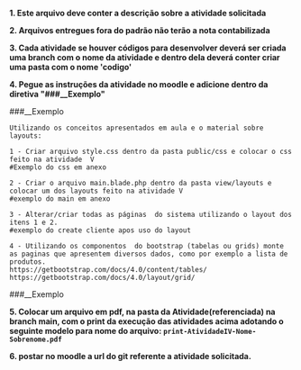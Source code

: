 **1. Este arquivo deve conter a descrição sobre a atividade solicitada**

**2. Arquivos entregues fora do padrão não terão a nota contabilizada**

**3. Cada atividade se houver códigos para desenvolver deverá ser
criada uma branch com o nome da atividade e dentro dela deverá conter criar uma pasta com o nome 'codigo'**

**4. Pegue as instruções da atividade no moodle e adicione dentro da diretiva "###__Exemplo"**

###__Exemplo

    Utilizando os conceitos apresentados em aula e o material sobre layouts:

    1 - Criar arquivo style.css dentro da pasta public/css e colocar o css feito na atividade  V
    #Exemplo do css em anexo

    2 - Criar o arquivo main.blade.php dentro da pasta view/layouts e colocar um dos layouts feito na atividade V
    #exemplo do main em anexo

    3 - Alterar/criar todas as páginas  do sistema utilizando o layout dos itens 1 e 2.
    #exemplo do create cliente apos uso do layout

    4 - Utilizando os componentos  do bootstrap (tabelas ou grids) monte as paginas que apresentem diversos dados, como por exemplo a lista de produtos.
    https://getbootstrap.com/docs/4.0/content/tables/
    https://getbootstrap.com/docs/4.0/layout/grid/

    
###__Exemplo


**5. Colocar um arquivo em pdf, na pasta da Atividade(referenciada) na branch main, com o print da execução das atividades acima adotando o seguinte modelo para nome do arquivo: ```print-AtividadeIV-Nome-Sobrenome.pdf```**

**6. postar no moodle a url do git referente a atividade solicitada.**

